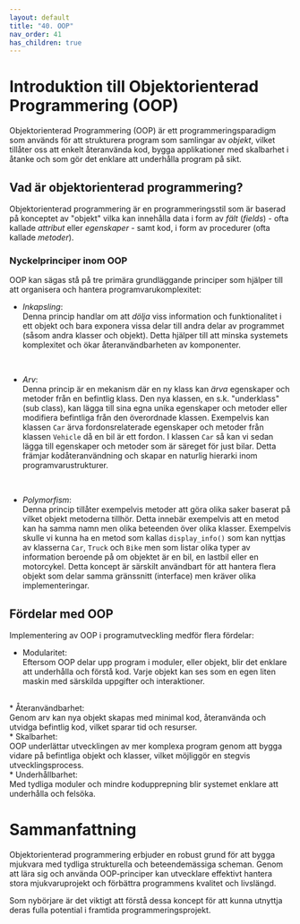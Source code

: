 ```yaml
---
layout: default
title: "40. OOP"
nav_order: 41
has_children: true
---
```


# Introduktion till Objektorienterad Programmering (OOP)
Objektorienterad Programmering (OOP) är ett programmeringsparadigm som används för att strukturera program som samlingar av _objekt_, vilket tillåter oss att enkelt återanvända kod, bygga applikationer med skalbarhet i åtanke och som gör det enklare att underhålla program på sikt.

## Vad är objektorienterad programmering?
Objektorienterad programmering är en programmeringsstil som är baserad på konceptet av "objekt" vilka kan innehålla data i form av _fält_ (_fields_) - ofta kallade _attribut_ eller _egenskaper_ - samt kod, i form av procedurer (ofta kallade _metoder_).

### Nyckelprinciper inom OOP
OOP kan sägas stå på tre primära grundläggande principer som hjälper till att organisera och hantera programvarukomplexitet:

* _Inkapsling_: <br>
Denna princip handlar om att _dölja_ viss information och funktionalitet i ett objekt och bara exponera vissa delar till andra delar av programmet (såsom andra klasser och objekt). Detta hjälper till att minska systemets komplexitet och ökar återanvändbarheten av komponenter.
</br>

* _Arv_: <br>
Denna princip är en mekanism där en ny klass kan _ärva_ egenskaper och metoder från en befintlig klass. Den nya klassen, en s.k. "underklass" (sub class), kan lägga till sina egna unika egenskaper och metoder eller modifiera befintliga från den överordnade klassen. Exempelvis kan klassen `Car` ärva fordonsrelaterade egenskaper och metoder från klassen `Vehicle` då en bil är ett fordon. I klassen `Car` så kan vi sedan lägga till egenskaper och metoder som är säreget för just bilar. Detta främjar kodåteranvändning och skapar en naturlig hierarki inom programvarustrukturer.
</br>

* _Polymorfism_: <br>
Denna princip tillåter exempelvis metoder att göra olika saker baserat på vilket objekt metoderna tillhör. Detta innebär exempelvis att en metod kan ha samma namn men olika beteenden över olika klasser. Exempelvis skulle vi kunna ha en metod som kallas `display_info()` som kan nyttjas av klasserna `Car`, `Truck` och `Bike` men som listar olika typer av information beroende på om objektet är en bil, en lastbil eller en motorcykel. Detta koncept är särskilt användbart för att hantera flera objekt som delar samma gränssnitt (interface) men kräver olika implementeringar.

## Fördelar med OOP
Implementering av OOP i programutveckling medför flera fördelar:

* Modularitet: <br>
Eftersom OOP delar upp program i moduler, eller objekt, blir det enklare att underhålla och förstå kod. Varje objekt kan ses som en egen liten maskin med särskilda uppgifter och interaktioner.
</br>
* Återanvändbarhet: <br>
Genom arv kan nya objekt skapas med minimal kod, återanvända och utvidga befintlig kod, vilket sparar tid och resurser.
</br>
* Skalbarhet: <br>
OOP underlättar utvecklingen av mer komplexa program genom att bygga vidare på befintliga objekt och klasser, vilket möjliggör en stegvis utvecklingsprocess.
</br>
* Underhållbarhet: <br>
Med tydliga moduler och mindre kodupprepning blir systemet enklare att underhålla och felsöka.

# Sammanfattning
Objektorienterad programmering erbjuder en robust grund för att bygga mjukvara med tydliga strukturella och beteendemässiga scheman. Genom att lära sig och använda OOP-principer kan utvecklare effektivt hantera stora mjukvaruprojekt och förbättra programmens kvalitet och livslängd. 

Som nybörjare är det viktigt att förstå dessa koncept för att kunna utnyttja deras fulla potential i framtida programmeringsprojekt.